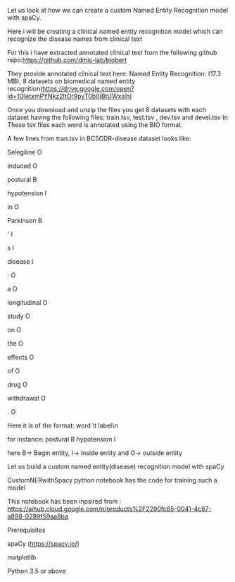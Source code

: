 Let us look at how we can create a custom Named Entity Recognition model with spaCy. 

Here i will be creating a clinical named entity recognition model which can recognize the disease names from clinical text 

For this i have extracted annotated clinical text from the following github repo:https://github.com/dmis-lab/biobert 

They provide annotated clinical text here: Named Entity Recognition: (17.3 MB), 8 datasets on biomedical named entity recognition(https://drive.google.com/open?id=1OletxmPYNkz2ltOr9pyT0b0iBtUWxslh) 

Once you download and unzip the files you get 8 datasets with each dataset having the following files: train.tsv, test.tsv , dev.tsv and devel.tsv In 
These tsv files each word is annotated using the BIO format.


A few lines from tran.tsv in BC5CDR-disease dataset looks like: 

Selegiline O

induced O 

postural B 

hypotension I 

in O 

Parkinson B

' I

s I 

disease I 

: O 

a O 

longitudinal O

study O

on O

the O 

effects O 

of O 

drug O 

withdrawal O 

. O 

Here it is of the format: word \t label\n 

for instance: postural B hypotension I

here B-> Begin entity, I-> inside entity and O-> outside entity

Let us build a custom named entity(disease) recognition model with spaCy

CustomNERwithSpacy  python notebook has the code for training such a model



This notebook has been inpsired from : https://aihub.cloud.google.com/p/products%2F2290fc65-0041-4c87-a898-0289f59aa8ba

Prerequisites

spaCy (https://spacy.io/)

matplotlib

Python 3.5 or above



